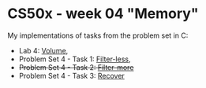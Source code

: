 # CS50x - week 04 "Memory"
My implementations of tasks from the problem set in C:
* Lab 4: [Volume](https://cs50.harvard.edu/x/2022/labs/4/),
* Problem Set 4 - Task 1: [Filter-less](https://cs50.harvard.edu/x/2022/psets/4/filter/less/),
* ~~Problem Set 4 - Task 2: [Filter-more](https://cs50.harvard.edu/x/2022/psets/4/filter/more/)~~
* Problem Set 4 - Task 3: [Recover](https://cs50.harvard.edu/x/2022/psets/4/recover/)
